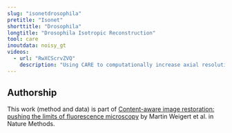 ```yaml
---
slug: "isonetdrosophila"
pretitle: "Isonet"
shorttitle: "Drosophila"
longtitle: "Drosophila Isotropic Reconstruction"
tool: care
inoutdata: noisy_gt
videos:
  - url: "RwXCScrvZVQ"
    description: "Using CARE to computationally increase axial resolution of imaged fruit fly embryos to de-facto isometric resolution."
---
```


## Authorship

This work (method and data) is part of [Content-aware image restoration: pushing the limits of fluorescence microscopy](http://dx.doi.org/10.1038/s41592-018-0216-7) by Martin Weigert et al. in Nature Methods. 
